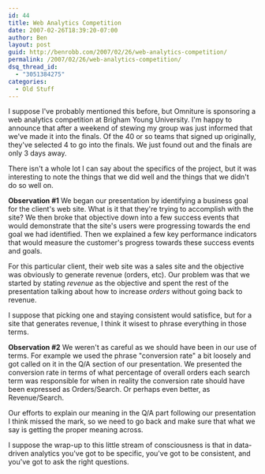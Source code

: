 ```yaml
---
id: 44
title: Web Analytics Competition
date: 2007-02-26T18:39:20-07:00
author: Ben
layout: post
guid: http://benrobb.com/2007/02/26/web-analytics-competition/
permalink: /2007/02/26/web-analytics-competition/
dsq_thread_id:
  - "3051384275"
categories:
  - Old Stuff
---
```

I suppose I've probably mentioned this before, but Omniture is sponsoring a web analytics competition at Brigham Young University.  I'm happy to announce that after a weekend of stewing my group was just informed that we've made it into the finals.  Of the 40 or so teams that signed up originally, they've selected 4 to go into the finals.  We just found out and the finals are only 3 days away.

There isn't a whole lot I can say about the specifics of the project, but it was interesting to note the things that we did well and the things that we didn't do so well on.

<strong>Observation #1</strong>
We began our presentation by identifying a business goal for the client's web site.  What is it that they're trying to accomplish with the site?  We then broke that objective down into a few success events that would demonstrate that the site's users were progressing towards the end goal we had identified.  Then we explained a few key performance indicators that would measure the customer's progress towards these success events and goals.

For this particular client, their web site was a sales site and the objective was obviously to generate revenue (orders, etc).  Our problem was that we started by stating <em>revenue</em> as the objective and spent the rest of the presentation talking about how to increase <em>orders</em> without going back to revenue.

I suppose that picking one and staying consistent would satisfice, but for a site that generates revenue, I think it wisest to phrase everything in those terms.

<strong>Observation #2</strong>
We weren't as careful as we should have been in our use of terms.  For example we used the phrase "conversion rate" a bit loosely and got called on it in the Q/A section of our presentation.  We presented the conversion rate in terms of what percentage of overall orders each search term was responsible for when in reality the conversion rate should have been expressed as Orders/Search.  Or perhaps even better, as Revenue/Search.

Our efforts to explain our meaning in the Q/A part following our presentation I think missed the mark, so we need to go back and make sure that what we say is getting the proper meaning across.

I suppose the wrap-up to this little stream of consciousness is that in data-driven analytics you've got to be specific, you've got to be consistent, and you've got to ask the right questions.